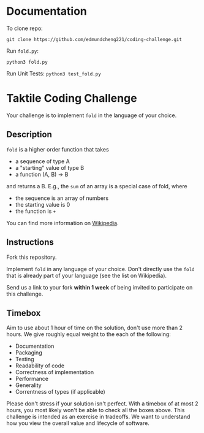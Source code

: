 # Documentation

To clone repo:

`git clone https://github.com/edmundcheng221/coding-challenge.git`


Run `fold.py`:

`python3 fold.py`

Run Unit Tests:
`python3 test_fold.py`


# Taktile Coding Challenge

Your challenge is to implement `fold` in the language of your choice.

## Description

`fold` is a higher order function that takes
* a sequence of type A
* a "starting" value of type B
* a function (A, B) -> B

and returns a B. E.g., the `sum` of an array is a special case of fold, where
* the sequence is an array of numbers
* the starting value is 0
* the function is `+`


You can find more information on [Wikipedia](https://en.wikipedia.org/wiki/Fold_(higher-order_function)).

## Instructions

Fork this repository.

Implement `fold` in any language of your choice. Don't directly use the `fold` that is
already part of your language (see the list on Wikipedia).

Send us a link to your fork **within 1 week** of being invited to participate on this challenge.

## Timebox

Aim to use about 1 hour of time on the solution, don't use more than 2 hours. We give roughly
equal weight to the each of the following:

* Documentation
* Packaging
* Testing
* Readability of code
* Correctness of implementation
* Performance
* Generality
* Correntness of types (if applicable)

Please don't stress if your solution isn't perfect. With a timebox of at most 2 hours, 
you most likely won't be able to check all the boxes above. This challenge is intended as an 
exercise in tradeoffs. We want to understand how you view the overall value and lifecycle
of software.

